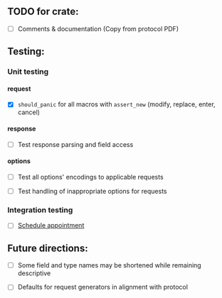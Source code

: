
## TODO for crate:
- [ ] Comments & documentation (Copy from protocol PDF)


## Testing:

### Unit testing

#### request
- [x] `should_panic` for all macros with `assert_new`
(modify, replace, enter, cancel)

#### response
- [ ] Test response parsing and field access

#### options
- [ ] Test all options' encodings to applicable requests
- [ ] Test handling of inappropriate options for requests


### Integration testing
- [ ] [Schedule appointment](https://www.nasdaqtrader.com/Trader.aspx?id=TestingFacility)


## Future directions:
- [ ] Some field and type names may be shortened while remaining descriptive
- [ ] Defaults for request generators in alignment with protocol

